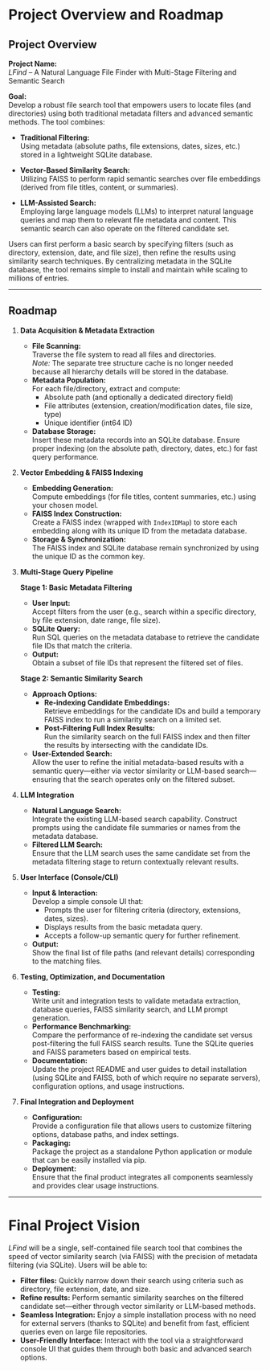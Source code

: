# **Project Overview and Roadmap**

## **Project Overview**

**Project Name:**  
*LFind* – A Natural Language File Finder with Multi-Stage Filtering and Semantic Search

**Goal:**  
Develop a robust file search tool that empowers users to locate files (and directories) using both traditional metadata filters and advanced semantic methods. The tool combines:

- **Traditional Filtering:**  
  Using metadata (absolute paths, file extensions, dates, sizes, etc.) stored in a lightweight SQLite database.

- **Vector-Based Similarity Search:**  
  Utilizing FAISS to perform rapid semantic searches over file embeddings (derived from file titles, content, or summaries).

- **LLM-Assisted Search:**  
  Employing large language models (LLMs) to interpret natural language queries and map them to relevant file metadata and content. This semantic search can also operate on the filtered candidate set.

Users can first perform a basic search by specifying filters (such as directory, extension, date, and file size), then refine the results using similarity search techniques. By centralizing metadata in the SQLite database, the tool remains simple to install and maintain while scaling to millions of entries.

---

## **Roadmap**

1. **Data Acquisition & Metadata Extraction**
   - **File Scanning:**  
     Traverse the file system to read all files and directories.  
     *Note:* The separate tree structure cache is no longer needed because all hierarchy details will be stored in the database.
   - **Metadata Population:**  
     For each file/directory, extract and compute:
     - Absolute path (and optionally a dedicated directory field)
     - File attributes (extension, creation/modification dates, file size, type)
     - Unique identifier (int64 ID)
   - **Database Storage:**  
     Insert these metadata records into an SQLite database. Ensure proper indexing (on the absolute path, directory, dates, etc.) for fast query performance.

2. **Vector Embedding & FAISS Indexing**
   - **Embedding Generation:**  
     Compute embeddings (for file titles, content summaries, etc.) using your chosen model.
   - **FAISS Index Construction:**  
     Create a FAISS index (wrapped with `IndexIDMap`) to store each embedding along with its unique ID from the metadata database.
   - **Storage & Synchronization:**  
     The FAISS index and SQLite database remain synchronized by using the unique ID as the common key.

3. **Multi-Stage Query Pipeline**
   
   **Stage 1: Basic Metadata Filtering**
   - **User Input:**  
     Accept filters from the user (e.g., search within a specific directory, by file extension, date range, file size).
   - **SQLite Query:**  
     Run SQL queries on the metadata database to retrieve the candidate file IDs that match the criteria.
   - **Output:**  
     Obtain a subset of file IDs that represent the filtered set of files.

   **Stage 2: Semantic Similarity Search**
   - **Approach Options:**
     - **Re-indexing Candidate Embeddings:**  
       Retrieve embeddings for the candidate IDs and build a temporary FAISS index to run a similarity search on a limited set.
     - **Post-Filtering Full Index Results:**  
       Run the similarity search on the full FAISS index and then filter the results by intersecting with the candidate IDs.
   - **User-Extended Search:**  
     Allow the user to refine the initial metadata-based results with a semantic query—either via vector similarity or LLM-based search—ensuring that the search operates only on the filtered subset.

4. **LLM Integration**
   - **Natural Language Search:**  
     Integrate the existing LLM-based search capability. Construct prompts using the candidate file summaries or names from the metadata database.
   - **Filtered LLM Search:**  
     Ensure that the LLM search uses the same candidate set from the metadata filtering stage to return contextually relevant results.

5. **User Interface (Console/CLI)**
   - **Input & Interaction:**  
     Develop a simple console UI that:
     - Prompts the user for filtering criteria (directory, extensions, dates, sizes).
     - Displays results from the basic metadata query.
     - Accepts a follow-up semantic query for further refinement.
   - **Output:**  
     Show the final list of file paths (and relevant details) corresponding to the matching files.

6. **Testing, Optimization, and Documentation**
   - **Testing:**  
     Write unit and integration tests to validate metadata extraction, database queries, FAISS similarity search, and LLM prompt generation.
   - **Performance Benchmarking:**  
     Compare the performance of re-indexing the candidate set versus post-filtering the full FAISS search results. Tune the SQLite queries and FAISS parameters based on empirical tests.
   - **Documentation:**  
     Update the project README and user guides to detail installation (using SQLite and FAISS, both of which require no separate servers), configuration options, and usage instructions.

7. **Final Integration and Deployment**
   - **Configuration:**  
     Provide a configuration file that allows users to customize filtering options, database paths, and index settings.
   - **Packaging:**  
     Package the project as a standalone Python application or module that can be easily installed via pip.
   - **Deployment:**  
     Ensure that the final product integrates all components seamlessly and provides clear usage instructions.

---

# **Final Project Vision**

*LFind* will be a single, self-contained file search tool that combines the speed of vector similarity search (via FAISS) with the precision of metadata filtering (via SQLite). Users will be able to:
- **Filter files:** Quickly narrow down their search using criteria such as directory, file extension, date, and size.
- **Refine results:** Perform semantic similarity searches on the filtered candidate set—either through vector similarity or LLM-based methods.
- **Seamless Integration:** Enjoy a simple installation process with no need for external servers (thanks to SQLite) and benefit from fast, efficient queries even on large file repositories.
- **User-Friendly Interface:** Interact with the tool via a straightforward console UI that guides them through both basic and advanced search options.
